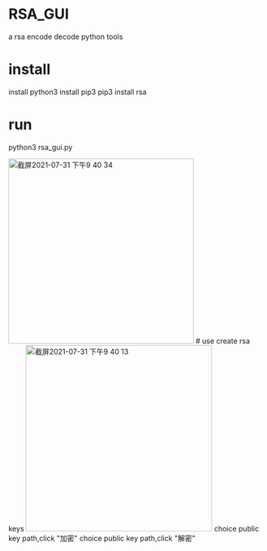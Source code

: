 # RSA_GUI
a rsa encode decode python tools
# install
install python3
install pip3
pip3 install rsa
# run
python3 rsa_gui.py

<img width="365" alt="截屏2021-07-31 下午9 40 34" src="https://user-images.githubusercontent.com/28868655/127741764-974485cc-a355-4cda-bde3-f7ad30fcea1b.png">
# use
create rsa keys

<img width="367" alt="截屏2021-07-31 下午9 40 13" src="https://user-images.githubusercontent.com/28868655/127741753-781365e0-59dc-41c5-8e5d-8028089766f6.png">
choice public key path,click "加密"
choice public key path,click "解密"
